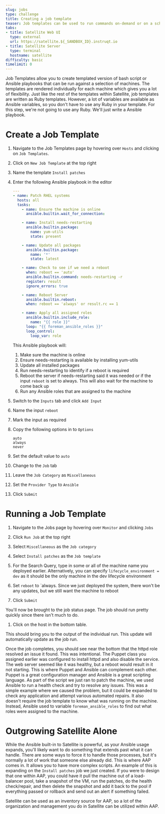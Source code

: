 ```yaml
---
slug: jobs
type: challenge
title: Creating a job template
teaser: Job templates can be used to run commands on-demand or on a schedule
tabs:
- title: Satellite Web UI
  type: external
  url: https://satellite.${_SANDBOX_ID}.instruqt.io
- title: Satellite Server
  type: terminal
  hostname: satellite
difficulty: basic
timelimit: 0
---
```

<!-- markdownlint-disable MD033 MD029-->

Job Templates allow you to create templated version of bash script or Ansible playbooks that can be run against a selection of machines. The templates are rendered individually for each machine which gives you a lot of flexibility. Just like the rest of the templates within Satellite, job templates are written as Ruby templates. However, a lot of variables are available as Ansible variables, so you don't have to use any Ruby in your template. For this step, we're not going to use any Ruby. We'll just write a Ansible playbook.


Create a Job Template
=====================

1. Navigate to the Job Templates page by hovering over `Hosts` and clicking on `Job Templates`.

1. Click on `New Job Template` at the top right

1. Name the template `Install patches`

1. Enter the following Ansible playbook in the editor
    ```yaml
    ---
    - name: Patch RHEL systems
      hosts: all
      tasks:
        - name: Ensure the machine is online
          ansible.builtin.wait_for_connection:

        - name: Install needs-restarting
          ansible.builtin.package:
            name: yum-utils
            state: present

        - name: Update all packages
          ansible.builtin.package:
            name: '*'
            state: latest

        - name: Check to see if we need a reboot
          when: reboot == 'auto'
          ansible.builtin.command: needs-restarting -r
          register: result
          ignore_errors: true

        - name: Reboot Server
          ansible.builtin.reboot:
          when: reboot == 'always' or result.rc == 1

        - name: Apply all assigned roles
          ansible.builtin.include_role:
            name: "{{ role }}"
          loop: "{{ foreman_ansible_roles }}"
          loop_control:
            loop_var: role
    ```
    This Ansible playbook will:
    1. Make sure the machine is online
    1. Ensure needs-restarting is available by installing yum-utils
    1. Update all installed packages
    1. Run needs-restarting to identify if a reboot is required
    1. Reboot the server if needs-restarting said it was needed or if the input `reboot` is set to always. This will also wait for the machine to come back up
    1. Run any Ansible roles that are assigned to the machine

1. Switch to the `Inputs` tab and click `Add Input`

1. Name the input `reboot`

1. Mark the input as required

1. Copy the following options in to `Options`
    ```
    auto
    always
    never
    ```

1. Set the default value to `auto`

1. Change to the `Job` tab

1. Leave the `Job Category` as `Miscellaneous`

1. Set the  `Provider Type` to `Ansible`

1. Click `Submit`

Running a Job Template
======================

1. Navigate to the Jobs page by hovering over `Monitor` and clicking `Jobs`

1. Click `Run Job` at the top right

1. Select `Miscellaneous` as the `Job category`

1. Select `Install patches` as the `Job template`

1. For the Search Query, type in some or all of the machine name you deployed earlier. Alternatively, you can specify `lifecycle_environment = dev` as it should be the only machine in the dev lifecycle environment

1. Set `reboot` to `always. Since we just deployed the system, there won't be any updates, but we still want the machine to reboot

1. Click `Submit`

You'll now be brought to the job status page. The job should run pretty quickly since there isn't much to do.

1. Click on the host in the bottom table.

This should bring you to the output of the individual run. This update will automatically update as the job run.

Once the job completes, you should see near the bottom that the httpd role resolved an issue it found. This was intentional. The Puppet class you assigned earlier was configured to install httpd and also disable the service. The web server seemed like it was healthy, but a reboot would result in it not starting. This is where Puppet and Ansible can complement each other. Puppet is a great configuration manager and Ansible is a great scripting language. As part of the script we just ran to patch the machine, we used Ansible to run a health check and try to resolve any issues. This was a simple example where we caused the problem, but it could be expanded to check any application and attempt various automated repairs. It also doesn't require the job template to know what was running on the machine. Instead, Ansible used to variable `foreman_ansible_roles` to find out what roles were assigned to the machine.

Outgrowing Satellite Alone
==========================

While the Ansible built-in to Satellite is powerful, as your Ansible usage expands, you'll likely want to do something that extends past what it can handle. There are some ways to force it to handle those processes, but it's normally a lot of work that someone else already did. This is where AAP comes in. It allows you to have more complex scripts. An example of this is expanding on the `Install patches` job we just created. If you were to design that one within AAP, you could have it pull the machine out of a load-balancer pool, take a snapshot of the VM, run the patches, do the health check/repair, and then delete the snapshot and add it back to the pool if everything passed or rollback and send out an alert if something failed.

Satellite can be used as an inventory source for AAP, so a lot of the organization and management you do in Satellite can be utilized within AAP.